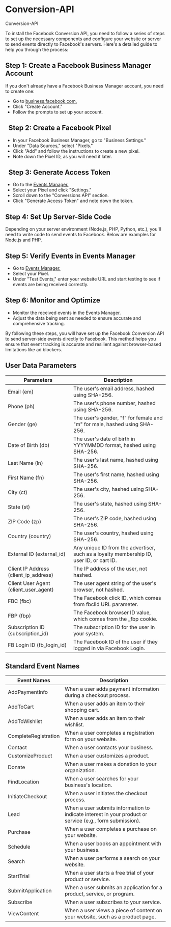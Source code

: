 # Conversion-API
Conversion-API

To install the Facebook Conversion API, you need to follow a series of steps to set up the necessary components and configure your website or server to send events directly to Facebook's servers. Here's a detailed guide to help you through the process:


## Step 1: Create a Facebook Business Manager Account

If you don't already have a Facebook Business Manager account, you need to create one:

- Go to [business.facebook.com.](https://business.facebook.com/)
- Click "Create Account."
- Follow the prompts to set up your account.



##   Step 2: Create a Facebook Pixel

- In your Facebook Business Manager, go to "Business Settings."
- Under "Data Sources," select "Pixels."
- Click "Add" and follow the instructions to create a new pixel.
- Note down the Pixel ID, as you will need it later.

##   Step 3: Generate Access Token

- Go to the [Events Manager.](https://www.facebook.com/events_manager2/list/pixel/)
- Select your Pixel and click "Settings."
- Scroll down to the "Conversions API" section.
- Click "Generate Access Token" and note down the token.

##  Step 4: Set Up Server-Side Code

Depending on your server environment (Node.js, PHP, Python, etc.), you'll need to write code to send events to Facebook. Below are examples for Node.js and PHP.

## Step 5: Verify Events in Events Manager

- Go to [Events Manager.](https://www.facebook.com/events_manager2/list/pixel/)
- Select your Pixel.
- Under "Test Events," enter your website URL and start testing to see if events are being received correctly.

##  Step 6: Monitor and Optimize

- Monitor the received events in the Events Manager.
- Adjust the data being sent as needed to ensure accurate and comprehensive tracking.

By following these steps, you will have set up the Facebook Conversion API to send 
server-side events directly to Facebook. This method helps you ensure that event tracking is accurate and resilient against browser-based limitations like ad blockers.

## User Data Parameters

| Parameters | Description |
| ----------------- | ------------------------------------------------------------------ |
| Email (em) | The user's email address, hashed using SHA-256. |
| Phone (ph) | The user's phone number, hashed using SHA-256. |
| Gender (ge) | The user's gender, "f" for female and "m" for male, hashed using SHA-256. |
| Date of Birth (db) | The user's date of birth in YYYYMMDD format, hashed using SHA-256. |
| Last Name (ln) | The user's last name, hashed using SHA-256. |
| First Name (fn) | The user's first name, hashed using SHA-256. |
| City (ct) | The user's city, hashed using SHA-256. |
| State (st) | The user's state, hashed using SHA-256. |
| ZIP Code (zp) | The user's ZIP code, hashed using SHA-256. |
| Country (country) | The user's country, hashed using SHA-256. |
| External ID (external_id) | Any unique ID from the advertiser, such as a loyalty membership ID, user ID, or cart ID. |
| Client IP Address (client_ip_address) | The IP address of the user, not hashed. |
| Client User Agent (client_user_agent) | The user agent string of the user's browser, not hashed. |
| FBC (fbc) | The Facebook click ID, which comes from fbclid URL parameter. |
| FBP (fbp) | The Facebook browser ID value, which comes from the _fbp cookie. |
| Subscription ID (subscription_id) | The subscription ID for the user in your system.|
| FB Login ID (fb_login_id) | The Facebook ID of the user if they logged in via Facebook Login. |


## Standard Event Names

| Event Names | Description |
| ----------------- | ------------------------------------------------------------------ |
| AddPaymentInfo | When a user adds payment information during a checkout process. |
| AddToCart | When a user adds an item to their shopping cart. |
| AddToWishlist | When a user adds an item to their wishlist. |
| CompleteRegistration |  When a user completes a registration form on your website. |
| Contact | When a user contacts your business. |
| CustomizeProduct | When a user customizes a product. |
| Donate | When a user makes a donation to your organization. |
| FindLocation | When a user searches for your business's location. |
| InitiateCheckout | When a user initiates the checkout process. |
| Lead | When a user submits information to indicate interest in your product or service (e.g., form submission). |
| Purchase | When a user completes a purchase on your website. |
| Schedule | When a user books an appointment with your business. |
| Search | When a user performs a search on your website. |
| StartTrial | When a user starts a free trial of your product or service. |
| SubmitApplication | When a user submits an application for a product, service, or program. |
| Subscribe | When a user subscribes to your service. |
| ViewContent | When a user views a piece of content on your website, such as a product page. |
